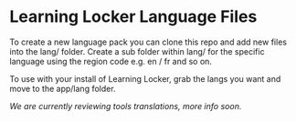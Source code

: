 Learning Locker Language Files
==============================

To create a new language pack you can clone this repo and add new files into the lang/ folder. Create a sub folder within lang/ for the specific language using the region code e.g. en / fr and so on.

To use with your install of Learning Locker, grab the langs you want and move to the app/lang folder.

_We are currently reviewing tools translations, more info soon._